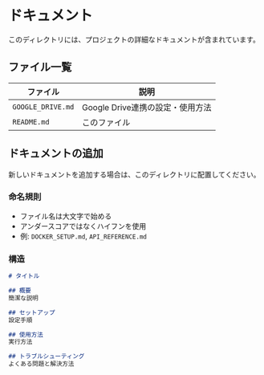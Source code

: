# ドキュメント

このディレクトリには、プロジェクトの詳細なドキュメントが含まれています。

## ファイル一覧

| ファイル | 説明 |
|----------|------|
| `GOOGLE_DRIVE.md` | Google Drive連携の設定・使用方法 |
| `README.md` | このファイル |

## ドキュメントの追加

新しいドキュメントを追加する場合は、このディレクトリに配置してください。

### 命名規則
- ファイル名は大文字で始める
- アンダースコアではなくハイフンを使用
- 例: `DOCKER_SETUP.md`, `API_REFERENCE.md`

### 構造
```markdown
# タイトル

## 概要
簡潔な説明

## セットアップ
設定手順

## 使用方法
実行方法

## トラブルシューティング
よくある問題と解決方法
```
